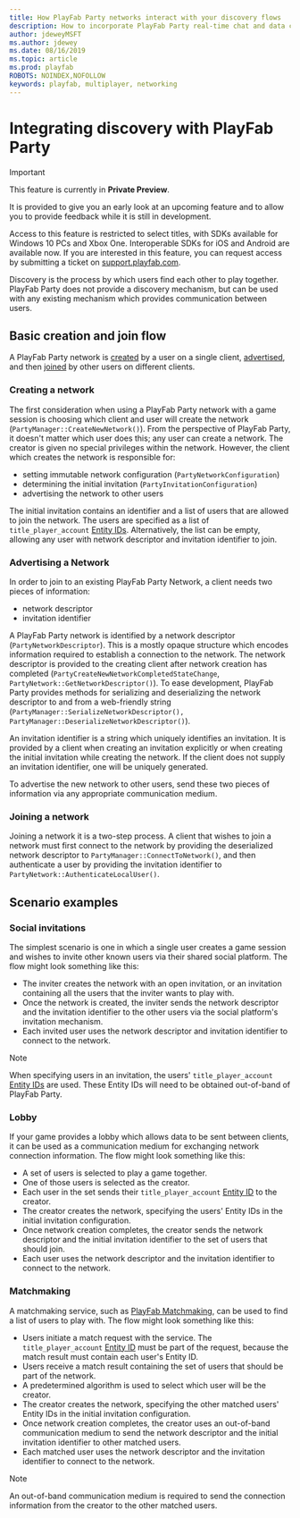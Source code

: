 ```yaml
---
title: How PlayFab Party networks interact with your discovery flows
description: How to incorporate PlayFab Party real-time chat and data communication networks into discovery flows.
author: jdeweyMSFT
ms.author: jdewey
ms.date: 08/16/2019
ms.topic: article
ms.prod: playfab
ROBOTS: NOINDEX,NOFOLLOW
keywords: playfab, multiplayer, networking
---
```


# Integrating discovery with PlayFab Party

> [!IMPORTANT]
> This feature is currently in **Private Preview**.
>
> It is provided to give you an early look at an upcoming feature and to allow you to provide feedback while it is still in development.
>
> Access to this feature is restricted to select titles, with SDKs available for Windows 10 PCs and Xbox One. Interoperable SDKs for iOS and Android are available now. If you are interested in this feature, you can request access by submitting a ticket on [support.playfab.com](https://support.playfab.com/hc/en-us/requests/new).

Discovery is the process by which users find each other to play together. PlayFab Party does not provide a discovery mechanism, but can be used with any existing mechanism which provides communication between users.

## Basic creation and join flow

A PlayFab Party network is [created](#creating-a-network) by a user on a single client, [advertised](#advertising-a-network), and then [joined](#joining-a-network) by other users on different clients.

### Creating a network

The first consideration when using a PlayFab Party network with a game session is choosing which client and user will create the network (`PartyManager::CreateNewNetwork()`). From the perspective of PlayFab Party, it doesn't matter which user does this; any user can create a network. The creator is given no special privileges within the network. However, the client which creates the network is responsible for:

- setting immutable network configuration (`PartyNetworkConfiguration`)
- determining the initial invitation (`PartyInvitationConfiguration`)
- advertising the network to other users

The initial invitation contains an identifier and a list of users that are allowed to join the network. The users are specified as a list of `title_player_account` [Entity IDs](/../../data/entities/index.md). Alternatively, the list can be empty, allowing any user with network descriptor and invitation identifier to join.

### Advertising a Network

In order to join to an existing PlayFab Party Network, a client needs two pieces of information:

- network descriptor
- invitation identifier

A PlayFab Party network is identified by a network descriptor (`PartyNetworkDescriptor`). This is a mostly opaque structure which encodes information required to establish a connection to the network. The network descriptor is provided to the creating client after network creation has completed (`PartyCreateNewNetworkCompletedStateChange`, `PartyNetwork::GetNetworkDescriptor()`). To ease development, PlayFab Party provides methods for serializing and deserializing the network descriptor to and from a web-friendly string (`PartyManager::SerializeNetworkDescriptor(), PartyManager::DeserializeNetworkDescriptor()`).

An invitation identifier is a string which uniquely identifies an invitation. It is provided by a client when creating an invitation explicitly or when creating the initial invitation while creating the network. If the client does not supply an invitation identifier, one will be uniquely generated.

To advertise the new network to other users, send these two pieces of information via any appropriate communication medium.

### Joining a network

Joining a network it is a two-step process. A client that wishes to join a network must first connect to the network by providing the deserialized network descriptor to `PartyManager::ConnectToNetwork()`, and then authenticate a user by providing the invitation identifier to `PartyNetwork::AuthenticateLocalUser()`.

## Scenario examples

### Social invitations

The simplest scenario is one in which a single user creates a game session and wishes to invite other known users via their shared social platform. The flow might look something like this:

- The inviter creates the network with an open invitation, or an invitation containing all the users that the inviter wants to play with.
- Once the network is created, the inviter sends the network descriptor and the invitation identifier to the other users via the social platform's invitation mechanism.
- Each invited user uses the network descriptor and invitation identifier to connect to the network.

> [!NOTE]
> When specifying users in an invitation, the users' `title_player_account` [Entity IDs](/../../data/entities/index.md) are used. These Entity IDs will need to be obtained out-of-band of PlayFab Party.

### Lobby

If your game provides a lobby which allows data to be sent between clients, it can be used as a communication medium for exchanging network connection information. The flow might look something like this:

- A set of users is selected to play a game together.
- One of those users is selected as the creator.
- Each user in the set sends their `title_player_account` [Entity ID](/../../data/entities/index.md) to the creator.
- The creator creates the network, specifying the users' Entity IDs in the initial invitation configuration.
- Once network creation completes, the creator sends the network descriptor and the initial invitation identifier to the set of users that should join.
- Each user uses the network descriptor and the invitation identifier to connect to the network.

### Matchmaking

A matchmaking service, such as [PlayFab Matchmaking](/../matchmaking/index.md), can be used to find a list of users to play with. The flow might look something like this:

- Users initiate a match request with the service. The `title_player_account` [Entity ID](/../../data/entities/index.md) must be part of the request, because the match result must contain each user's Entity ID.
- Users receive a match result containing the set of users that should be part of the network.
- A predetermined algorithm is used to select which user will be the creator.
- The creator creates the network, specifying the other matched users' Entity IDs in the initial invitation configuration.
- Once network creation completes, the creator uses an out-of-band communication medium to send the network descriptor and the initial invitation identifier to other matched users.
- Each matched user uses the network descriptor and the invitation identifier to connect to the network.

> [!NOTE]
> An out-of-band communication medium is required to send the connection information from the creator to the other matched users.
